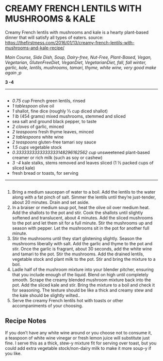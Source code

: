 # CREAMY FRENCH LENTILS WITH MUSHROOMS & KALE


Creamy French lentils with mushrooms and kale is a hearty plant-based dinner that will satisfy all types of eaters.
source: https://thefirstmess.com/2016/01/13/creamy-french-lentils-with-mushrooms-and-kale-recipe/

*Main Course, Side Dish, Soup, Dairy-free, Nut-Free, Plant-Based, Vegan, Vegetarian, GlutenFreeDiet, VeganDiet, VegetarianDiet, fall, fall winter, garlic, kale, lentils, mushrooms, tamari, thyme, white wine, very good make again ;p*

**3 -4**

---

## 

- *0.75 cup* French green lentils, rinsed
- *1 tablespoon* olive oil
- *1* shallot, fine dice (roughly ⅓ cup diced shallot)
- *1 lb* (454 grams) mixed mushrooms, stemmed and sliced
- sea salt and ground black pepper, to taste
- *2 cloves* of garlic, minced
- *2 teaspoons* fresh thyme leaves, minced
- *2 tablespoons* white wine
- *2 teaspoons* gluten-free tamari soy sauce
- *1.5 cups* vegetable stock
- *0.3333333333333333148296162562 cup* unsweetened plant-based creamer or rich milk (such as soy or cashew)
- *3 -4* kale stalks, stems removed and leaves sliced (1 ½ packed cups of sliced kale)
- fresh bread or toasts, for serving

---

## 
1. Bring a medium saucepan of water to a boil. Add the lentils to the water along with a fat pinch of salt. Simmer the lentils until they’re just-tender, about 20 minutes. Drain and set aside.
2. In a braiser or medium soup pot, heat the olive oil over medium heat. Add the shallots to the pot and stir. Cook the shallots until slightly softened and translucent, about 4 minutes. Add the sliced mushrooms to the pot and let them sit for a full minute. Stir the mushrooms up and season with pepper. Let the mushrooms sit in the pot for another full minute.
3. Stir the mushrooms until they start glistening slightly. Season the mushrooms liberally with salt. Add the garlic and thyme to the pot and stir. Once the garlic is fragrant, about 30 seconds, add the white wine and tamari to the pot. Stir the mushrooms. Add the drained lentils, vegetable stock and plant milk to the pot. Stir and bring the mixture to a boil.
4. Ladle half of the mushroom mixture into your blender pitcher, ensuring that you include enough of the liquid. Blend on high until completely smooth. Scrape the creamy blended mushroom mixture back into the pot. Add the sliced kale and stir. Bring the mixture to a boil and check it for seasoning. The texture should be like a thick and creamy stew and the kale should be slightly wilted..
5. Serve the creamy French lentils hot with toasts or other accompaniments of your choosing.

## Recipe Notes

If you don’t have any white wine around or you choose not to consume it, a teaspoon of white wine vinegar or fresh lemon juice will substitute just fine.
I serve this as a thick, stew-y mixture fit for serving over toast, but you could add extra vegetable stock/non-dairy milk to make it more soup-y if you like.
